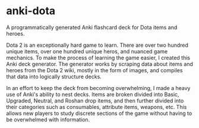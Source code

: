 # anki-dota
A programmatically generated Anki flashcard deck for Dota items and heroes. 

Dota 2 is an exceptionally hard game to learn. There are over two hundred unique items, over one hundred unique heros, and nuanced game mechanics.
To make the process of learning the game easier, I created this Anki deck generator. The generator works by scraping data about items and heroes from the Dota 2 wiki,
mostly in the form of images, and compiles that data into logically structure decks.

In an effort to keep the deck from becoming overwhelming, I made a heavy use of Anki's ability to nest decks. Items are broken divided into Basic, Upgraded, Neutral, and Roshan drop items, and then further divided into their categories such as consumables, attribute items, weapons, etc. This allows new players to study discrete sections of the game without having to be overwhelmed with information.

